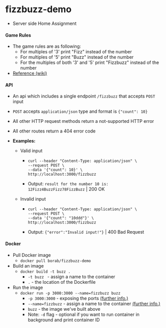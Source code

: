 # fizzbuzz-demo
- Server side Home Assignment

#### Game Rules
- The game rules are as following:
    - For multiples of '3' print "Fizz" instead of the number
    - For multiples of '5' print "Buzz" instead of the number
    - For the multiples of both '3' and '5' print "Fizzbuzz" instead of the number
- [Reference (wiki)](https://en.wikipedia.org/wiki/Fizz_buzz)

#### API
- An api which includes a single endpoint `/fizzbuzz` that accepts `POST` input
- `POST` accepts `application/json` type and format is `{"count": 10}`
- All other HTTP request methods return a not-supported HTTP error
- All other routes return a 404 error code


- **Examples:**
    - Valid input
        - ```
          curl --header "Content-Type: application/json" \
          --request POST \
          --data '{"count": 10}' \
          http://localhost:3000/fizzbuzz
          ```
        - Output: `result for the number 10 is: 12Fizz4BuzzFizz78FizzBuzz` | 200 OK

    - Invalid input
        - ```
          curl --header "Content-Type: application/json" \
          --request POST \
          --data '{"count": "10ddd"}' \
          http://localhost:3000/fizzbuzz
          ```
        - Output: `{"error":"Invalid input!"}` | 400 Bad Request


#### Docker
- Pull Docker image
    - `docker pull borab/fizzbuzz-demo`
- Build an image
    - `docker build -t buzz .`
        - `-t buzz ` - assign a name to the container
        - `.` - the location of the Dockerfile
- Run the image  
    - `docker run -p 3000:3000 --name=fizzbuzz buzz`
        -  `-p 3000:3000` - exposing the ports [(further info.)](https://docs.docker.com/engine/reference/commandline/run/#publish-or-expose-port--p---expose)
        - `--name=fizzbuzz` - assign a name to the container [(further info.)](https://docs.docker.com/engine/reference/commandline/run/#assign-name-and-allocate-pseudo-tty---name--it)
        - `buzz` - the image we've built above
        - Note: `-d` flag - optional if you want to run container in background and print container ID 
